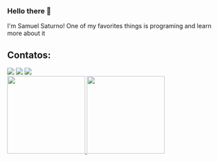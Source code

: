 ### Hello there 👋
I'm Samuel Saturno! One of my favorites things is programing and learn more about it 

## Contatos:

<div>
<a href="https://instagram.com/saturno_samuel?igshid=NzZIODBkYWE4Ng==" target="_blank"><img loading="lazy" src="https://img.shields.io/badge/-Instagram-%23E4405F?style=for-the-badge&logo=instagram&logoColor=white" target="_blank"></a>
<a href = "mailto:contato@samuelsaturno058@gmail.com"><img loading="lazy" src="https://img.shields.io/badge/Gmail-D14836?style=for-the-badge&logo=gmail&logoColor=white" target="_blank"></a>
<a href="https://www.linkedin.com/in/samuel-de-almeida-saturno-3b63a320b/" target="_blank"><img loading="lazy" src="https://img.shields.io/badge/-LinkedIn-%230077B5?style=for-the-badge&logo=linkedin&logoColor=white" target="_blank"></a>   
</div>

<div>
<a href="https://github.com/Samuel-Saturno">
<img loading="lazy" height="180em" src="https://github-readme-stats.vercel.app/api/top-langs/?username=Samuel-Saturno&layout=compact&langs_count=7&theme=dracula"/>
<img loading="lazy" height="180em" src="https://github-readme-stats.vercel.app/api?username=Samuel-Saturno&show_icons=true&theme=dracula&include_all_commits=true&count_private=true"/>
</div>
